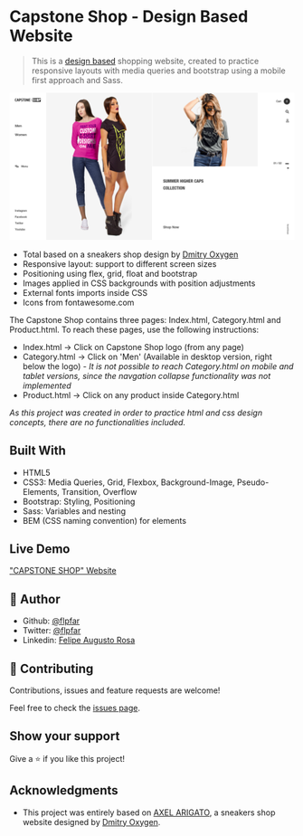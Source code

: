 # Capstone Shop - Design Based Website

> This is a [design based](https://www.behance.net/gallery/80392909/AXEL-ARIGATO-Website) shopping website, created to practice responsive layouts with media queries and bootstrap using a mobile first approach and Sass.

![screenshot](/assets/images/screenshot.png)

- Total based on a sneakers shop design by [Dmitry Oxygen](https://dribbble.com/oxygen_dima)
- Responsive layout: support to different screen sizes
- Positioning using flex, grid, float and bootstrap
- Images applied in CSS backgrounds with position adjustments
- External fonts imports inside CSS
- Icons from fontawesome.com

The Capstone Shop contains three pages: Index.html, Category.html and Product.html. To reach these pages, use the following instructions:
- Index.html -> Click on Capstone Shop logo (from any page)
- Category.html -> Click on 'Men' (Available in desktop version, right below the logo) - *It is not possible to reach Category.html on mobile and tablet versions, since the navgation collapse functionality was not implemented*
- Product.html -> Click on any product inside Category.html


*As this project was created in order to practice html and css design concepts, there are no functionalities included.*

## Built With

- HTML5
- CSS3: Media Queries, Grid, Flexbox, Background-Image, Pseudo-Elements, Transition, Overflow
- Bootstrap: Styling, Positioning
- Sass: Variables and nesting
- BEM (CSS naming convention) for elements

## Live Demo

["CAPSTONE SHOP" Website](https://capstone-shop.netlify.com/)

## 👤 Author 

- Github: [@flpfar](https://github.com/flpfar)
- Twitter: [@flpfar](https://twitter.com/flpfar)
- Linkedin: [Felipe Augusto Rosa](https://www.linkedin.com/in/felipe-augusto-rosa-7b96a4b1)

## 🤝 Contributing

Contributions, issues and feature requests are welcome!

Feel free to check the [issues page](issues/).

## Show your support

Give a ⭐️ if you like this project!

## Acknowledgments

- This project was entirely based on [AXEL ARIGATO](https://www.behance.net/gallery/80392909/AXEL-ARIGATO-Website), a sneakers shop website designed by [Dmitry Oxygen](https://dribbble.com/oxygen_dima).
